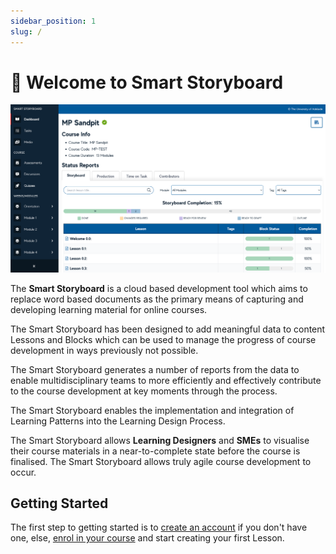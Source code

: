 ```yaml
---
sidebar_position: 1
slug: /
---
```


# 👋 Welcome to Smart Storyboard

![SSB screenshot](img/ssb-screenshot.png)

The **Smart Storyboard** is a cloud based development tool which aims to replace word based documents as the primary means of capturing and developing learning material for online courses.

The Smart Storyboard has been designed to add meaningful data to content Lessons and Blocks which can be used to manage the progress of course development in ways previously not possible.

The Smart Storyboard generates a number of reports from the data to enable multidisciplinary teams to more efficiently and effectively contribute to the course development at key moments through the process.

The Smart Storyboard enables the implementation and integration of Learning Patterns into the Learning Design Process.

The Smart Storyboard allows **Learning Designers** and **SMEs** to visualise their course materials in a near-to-complete state before the course is finalised. The Smart Storyboard allows truly agile course development to occur.

## Getting Started

The first step to getting started is to [create an account](using-ssb/account.md) if you don't have one, else, [enrol in your course](using-ssb/enrolment.md) and start creating your first Lesson.